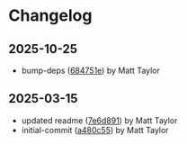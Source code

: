 # Changelog


## 2025-10-25
- bump-deps ([684751e](https://github.com/mjt-engine/color/commit/684751eeb708a3c06016287db049e6ccac6be0fd)) by Matt Taylor

## 2025-03-15
- updated readme ([7e6d891](https://github.com/mjt-engine/color/commit/7e6d8911d8ed201b09d196e1f7a5d43950c2fccb)) by Matt Taylor
- initial-commit ([a480c55](https://github.com/mjt-engine/color/commit/a480c55cfe29efca02939f4c4399738d47a89f80)) by Matt Taylor
